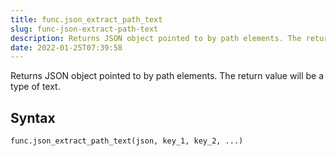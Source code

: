 ```yaml
---
title: func.json_extract_path_text
slug: func-json-extract-path-text
description: Returns JSON object pointed to by path elements. The return value will be a type of text.
date: 2022-01-25T07:39:58
---
```


Returns JSON object pointed to by path elements. The return value will be a type of text.

## Syntax
```python
func.json_extract_path_text(json, key_1, key_2, ...)
```
